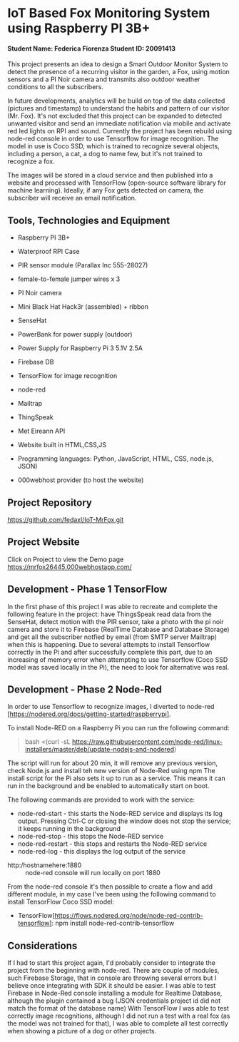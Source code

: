 # IoT Based Fox Monitoring System using Raspberry PI 3B+
#### Student Name: Federica Fiorenza   Student ID: 20091413

This project presents an idea to design a Smart Outdoor Monitor System to detect the presence of a recurring visitor in the garden, a Fox, using motion sensors and a PI Noir camera and transmits also outdoor weather conditions to all the subscribers.

In future developments, analytics will be build on top of the data collected (pictures and timestamp) to understand the habits and pattern of our visitor (Mr. Fox). It's not excluded that this project can be expanded to detected unwanted visitor and send an immediate notification via mobile and activate red led lights on RPI and sound. 
Currently the project has been rebuild using node-red console in order to use Tensorflow for image recognition. The model in use is Coco SSD, which is trained to recognize several objects, including a person, a cat, a dog to name few, but it's not trained to recognize a fox. 

The images will be stored in a cloud service and then published into a website and processed with TensorFlow (open-source software library for machine learning).
Ideally, if any Fox gets detected on camera, the subscriber will receive an email notification.  

## Tools, Technologies and Equipment

* Raspberry PI 3B+ 
* Waterproof RPI Case
* PIR sensor module (Parallax Inc 555-28027)
* female-to-female jumper wires x 3
* PI Noir camera
* Mini Black Hat Hack3r (assembled) + ribbon
* SenseHat
* PowerBank for power supply (outdoor)
* Power Supply for Raspberry Pi 3 5.1V 2.5A 

* Firebase DB
* TensorFlow for image recognition
* node-red
* Mailtrap
* ThingSpeak
* Met Eireann API

* Website built in HTML,CSS,JS
* Programming languages: Python, JavaScript, HTML, CSS, node.js, JSON) 
* 000webhost provider (to host the website)

## Project Repository
https://github.com/fedaxl/IoT-MrFox.git

## Project Website
Click on Project to view the Demo page
https://mrfox26445.000webhostapp.com/

## Development - Phase 1 TensorFlow
In the first phase of this project I was able to recreate and complete the following feature in the project: have ThingsSpeak read data from the SenseHat, detect motion with the PIR sensor, take a photo with the pi noir camera and store it to Firebase (RealTime Database and Database Storage) and get all the subscriber notfied by email (from SMTP server Mailtrap) when this is happening.
Due to several attempts to install Tensorflow correctly in the Pi and after successfully complete this part, due to an increasing of memory error when attempting to use Tensorflow (Coco SSD model was saved locally in the Pi), the need to look for alternative was real. 

## Development - Phase 2 Node-Red
In order to use Tensorflow to recognize images, I diverted to node-red [https://nodered.org/docs/getting-started/raspberrypi]. 

To install Node-RED on a Raspberry Pi you can run the following command:
>bash <(curl -sL https://raw.githubusercontent.com/node-red/linux-installers/master/deb/update-nodejs-and-nodered)

The script will run for about 20 min, it will remove any previous version, check Node.js and install teh new version of Node-Red using npm
The install script for the Pi also sets it up to run as a service. This means it can run in the background and be enabled to automatically start on boot.

The following commands are provided to work with the service:

* node-red-start - this starts the Node-RED service and displays its log output. Pressing Ctrl-C or closing the window does not stop the service; it keeps running in the background
* node-red-stop - this stops the Node-RED service
* node-red-restart - this stops and restarts the Node-RED service
* node-red-log - this displays the log output of the service

<dl>
 <dt>http:/hostnamehere:1880</dt>
 <dd>node-red console will run locally on port 1880</dd>
</dl>

From the node-red console it's then possible to create a flow and add different module, in my case I've been using the following command to install TensorFlow Coco SSD model:
* TensorFlow[https://flows.nodered.org/node/node-red-contrib-tensorflow]:  npm install node-red-contrib-tensorflow  

## Considerations
If I had to start this project again, I'd probably consider to integrate the project from the beginning with node-red. 
There are couple of modules, such Firebase Storage, that in console are throwing several errors but I believe once integrating with SDK it should be easier.
I was able to test Firebase in Node-Red console installing a module for Realtime Database, although the plugin contained a bug (JSON credentials project id did not match the format of the database name)
With TensorFlow I was able to test correctly image recognitions, although I did not run a test with a real fox (as the model was not trained for that), I was able to complete all test correctly when showing a picture of a dog or other projects.



